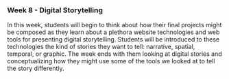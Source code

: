 ### Week 8 - Digital Storytelling

In this week, students will begin to think about how their final projects might be composed as they learn about a plethora website technologies and web tools for presenting digital storytelling. Students will be introduced to these technologies the kind of stories they want to tell: narrative, spatial, temporal, or graphic. The week ends with them looking at digital stories and conceptualizing how they might use some of the tools we looked at to tell the story differently. 